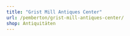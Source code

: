 ```yaml
---
title: "Grist Mill Antiques Center"
url: /pemberton/grist-mill-antiques-center/
shop: Antiquitäten
---
```

